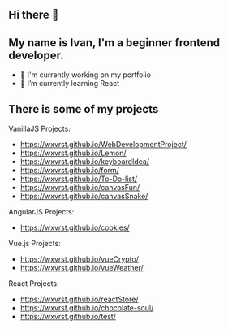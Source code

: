 ## Hi there 👋
## My name is Ivan, I'm a beginner frontend developer.

- 🔭 I'm currently working on my portfolio
- 🌱 I’m currently learning React

## There is some of my projects

VanillaJS Projects:
  - https://wxvrst.github.io/WebDevelopmentProject/
  - https://wxvrst.github.io/Lemon/
  - https://wxvrst.github.io/keyboardIdea/
  - https://wxvrst.github.io/form/
  - https://wxvrst.github.io/To-Do-list/
  - https://wxvrst.github.io/canvasFun/
  - https://wxvrst.github.io/canvasSnake/

AngularJS Projects:
  - https://wxvrst.github.io/cookies/
 
Vue.js Projects:
  - https://wxvrst.github.io/vueCrypto/
  - https://wxvrst.github.io/vueWeather/

React Projects:
  - https://wxvrst.github.io/reactStore/
  - https://wxvrst.github.io/chocolate-soul/
  - https://wxvrst.github.io/test/
